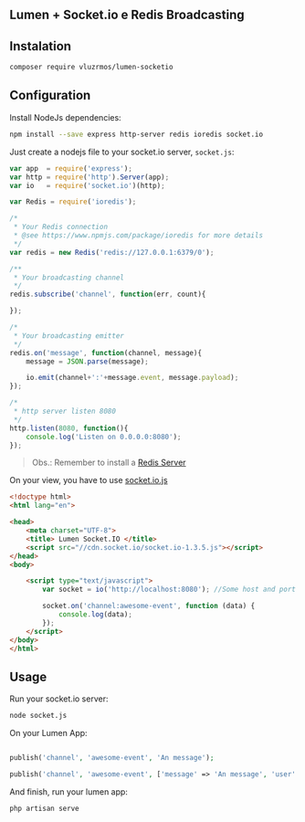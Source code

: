 ## Lumen + Socket.io e Redis Broadcasting

## Instalation

```bash
composer require vluzrmos/lumen-socketio
```

## Configuration

Install NodeJs dependencies:

```bash
npm install --save express http-server redis ioredis socket.io
```

Just create a nodejs file to your socket.io server, <code>socket.js</code>:

```javascript
var app  = require('express');
var http = require('http').Server(app);
var io   = require('socket.io')(http);

var Redis = require('ioredis');

/*
 * Your Redis connection
 * @see https://www.npmjs.com/package/ioredis for more details
 */
var redis = new Redis('redis://127.0.0.1:6379/0'); 

/**
 * Your broadcasting channel
 */
redis.subscribe('channel', function(err, count){

});

/*
 * Your broadcasting emitter
 */
redis.on('message', function(channel, message){
	message = JSON.parse(message);

	io.emit(channel+':'+message.event, message.payload);
});

/*
 * http server listen 8080
 */
http.listen(8080, function(){
	console.log('Listen on 0.0.0.0:8080');
});

```
> Obs.: Remember to install a [Redis Server](http://redis.io)

On your view, you have to use [socket.io.js](http://socket.io/download/)

```html
<!doctype html>
<html lang="en">

<head>
    <meta charset="UTF-8">
    <title> Lumen Socket.IO </title>
    <script src="//cdn.socket.io/socket.io-1.3.5.js"></script>
</head>
<body>

    <script type="text/javascript">
        var socket = io('http://localhost:8080'); //Some host and port configured in socket.js

        socket.on('channel:awesome-event', function (data) {
            console.log(data);
        });
    </script>
</body>
</html>
```

## Usage

Run your socket.io server:

```bash
node socket.js
```

On your Lumen App:
```php

publish('channel', 'awesome-event', 'An message');

publish('channel', 'awesome-event', ['message' => 'An message', 'user' => \App\User::first()]);

```

And finish, run your lumen app:

```bash
php artisan serve
```
